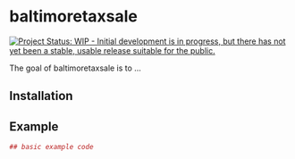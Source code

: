 
<!-- README.md is generated from README.Rmd. Please edit that file -->

# baltimoretaxsale

<!-- badges: start -->

[![Project Status: WIP - Initial development is in progress, but there
has not yet been a stable, usable release suitable for the
public.](https://www.repostatus.org/badges/latest/wip.svg)](https://www.repostatus.org/#wip)
<!-- badges: end -->

The goal of baltimoretaxsale is to …

## Installation

## Example

``` r
## basic example code
```
